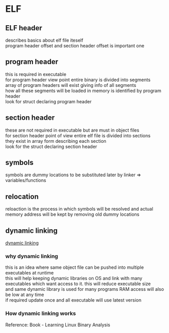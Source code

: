 # ELF

## ELF header
describes basics about elf file iteself  
program header offset and section header offset is important one

## program header
this is required in executable  
for program header view point entire binary is divided into segments  
array of program headers will exist giving info of all segments  
how all these segments will be loaded in memory is identified by program header  
look for struct declaring program header  

## section header
these are not required in executable but are must in object files  
for section header point of view entire elf file is divided into sections  
they exist in array form describing each section  
look for the struct declaring section header

## symbols
symbols are dummy locations to be substituted later by linker => variables/functions

## relocation
reloaction is the process in which symbols will be resolved and actual memory address will be kept by removing old dummy locations


## dynamic linking

[dynamic linking](https://www.intezer.com/blog/elf/executable-linkable-format-101-part-4-dynamic-linking/)  

### why dynamic linking
this is an idea where same object file can be pushed into multiple executables at runtime  
this will help keeping dynamic libraries on OS and link with many executables which want access to it.
this will reduce executable size  
and same dynamic library is used for many programs RAM access will also be low at any time  
if required update once and all executable will use latest version

### How dynamic linking works

Reference: 
    Book - Learning Linux Binary Analysis